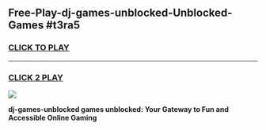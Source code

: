 
## Free-Play-dj-games-unblocked-Unblocked-Games #t3ra5
<h3>
<a href="https://news.freeplayer.one?title=dj-games-unblocked&ref=8M">CLICK TO PLAY</a></h3>
<hr>

<h3>
<a href="https://news.freeplayer.one?title=dj-games-unblocked&ref=8M">CLICK 2 PLAY</a>
  
</h3>

<a href="https://news.freeplayer.one?title=dj-games-unblocked&ref=8M"><img src="https://clearcache.store/games.png"></a>


**dj-games-unblocked games unblocked: Your Gateway to Fun and Accessible Online Gaming**
